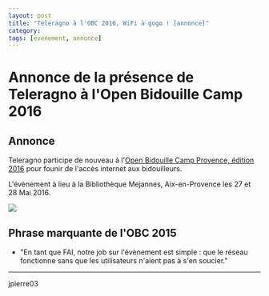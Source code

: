```yaml
---
layout: post
title: "Teleragno à l'OBC 2016, WiFi à gogo ! [annonce]"
category: 
tags: [evenement, annonce]
---
```


# Annonce de la présence de Teleragno à l'Open Bidouille Camp 2016

## Annonce

Teleragno participe de nouveau à l'[Open Bidouille Camp Provence, édition 2016](http://obcprovence.com/) pour founir de l'accès internet aux bidouilleurs.

L'évènement à lieu à la Bibliothèque Mejannes, Aix-en-Provence les 27 et 28 Mai 2016.

![](http://obcprovence.com/wp-content/uploads/2016/05/cropped-header-1.png)

## Phrase marquante de l'OBC 2015

* "En tant que FAI, notre job sur l'évènement est simple : que le réseau fonctionne sans que les utilisateurs n'aient pas à s'en soucier."


------

jpierre03
